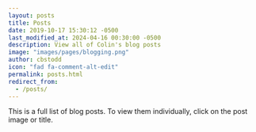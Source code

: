 ```yaml
---
layout: posts
title: Posts
date: 2019-10-17 15:30:12 -0500
last_modified_at: 2024-04-16 00:30:00 -0500
description: View all of Colin's blog posts
image: "images/pages/blogging.png"
author: cbstodd
icon: "fad fa-comment-alt-edit"
permalink: posts.html
redirect_from:
  - /posts/
---
```


This is a full list of blog posts. To view them individually, click on the post image or title.